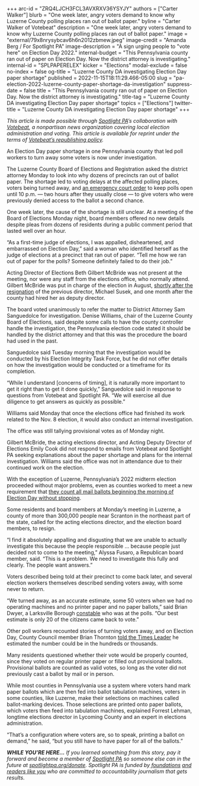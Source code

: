 +++
arc-id = "ZRQ4LJCH3FCL3AVXRXV36YSYJY"
authors = ["Carter Walker"]
blurb = "One week later, angry voters demand to know why Luzerne County polling places ran out of ballot paper."
byline = "Carter Walker of Votebeat"
description = "One week later, angry voters demand to know why Luzerne County polling places ran out of ballot paper."
image = "external/79x8nrysybcav6h6n2012zbmew.jpeg"
image-credit = "Amanda Berg / For Spotlight PA"
image-description = "A sign urging people to \"vote here\" on Election Day 2022."
internal-budget = "This Pennsylvania county ran out of paper on Election Day. Now the district attorney is investigating."
internal-id = "SPLPAPERELEX"
kicker = "Elections"
modal-exclude = false
no-index = false
og-title = "Luzerne County DA investigating Election Day paper shortage"
published = 2022-11-15T18:11:29.466-05:00
slug = "pa-election-2022-luzerne-county-paper-shortage-da-investigation"
suppress-date = false
title = "This Pennsylvania county ran out of paper on Election Day. Now the district attorney is investigating."
title-tag = "Luzerne County DA investigating Election Day paper shortage"
topics = ["Elections"]
twitter-title = "Luzerne County DA investigating Election Day paper shortage"
+++

<i>This article is made possible through </i><a href="https://www.spotlightpa.org/"><i>Spotlight PA</i></a><i>’s collaboration with </i><a href="https://www.votebeat.org/"><i>Votebeat</i></a><i>, a nonpartisan news organization covering local election administration and voting. This article is available for reprint under the terms of </i><a href="https://www.votebeat.org/pages/republishing"><i>Votebeat’s republishing policy</i></a><i>.</i>

An Election Day paper shortage in one Pennsylvania county that led poll workers to turn away some voters is now under investigation.

The Luzerne County Board of Elections and Registration asked the district attorney Monday to look into why dozens of precincts ran out of ballot paper. The shortage led to voting delays at the affected polling places, voters being turned away, and <a href="https://www.timesleader.com/news/1584552/polls-will-stay-open-to-10-p-m-due-to-paper-shortage">an emergency court order</a> to keep polls open until 10 p.m. — two hours after they usually close — to give voters who were previously denied access to the ballot a second chance.

One week later, the cause of the shortage is still unclear. At a meeting of the Board of Elections Monday night, board members offered no new details despite pleas from dozens of residents during a public comment period that lasted well over an hour.

<script src="https://www.spotlightpa.org/embed.js" async></script><div data-spl-embed-version="1" data-spl-src="https://www.spotlightpa.org/embeds/newsletter/"></div>

“As a first-time judge of elections, I was appalled, disheartened, and embarrassed on Election Day,” said a woman who identified herself as the judge of elections at a precinct that ran out of paper. “Tell me how we ran out of paper for the polls? Someone definitely failed to do their job.”

Acting Director of Elections Beth Gilbert McBride was not present at the meeting, nor were any staff from the elections office, who normally attend. Gilbert McBride was put in charge of the election in August, <a href="https://www.psdispatch.com/news/81265/luzerne-county-election-director-resigns">shortly after the resignation</a> of the previous director, Michael Susek, and one month after the county had hired her as deputy director.

The board voted unanimously to refer the matter to District Attorney Sam Sanguedolce for investigation. Denise Williams, chair of the Luzerne County Board of Elections, said despite some calls to have the county controller handle the investigation, the Pennsylvania election code stated it should be handled by the district attorney and that this was the procedure the board had used in the past.

Sanguedolce said Tuesday morning that the investigation would be conducted by his Election Integrity Task Force, but he did not offer details on how the investigation would be conducted or a timeframe for its completion.

“While I understand [concerns of timing], it is naturally more important to get it right than to get it done quickly,” Sanguedolce said in response to questions from Votebeat and Spotlight PA. “We will exercise all due diligence to get answers as quickly as possible.”

Williams said Monday that once the elections office had finished its work related to the Nov. 8 election, it would also conduct an internal investigation.

The office was still tallying provisional votes as of Monday night.

Gilbert McBride, the acting elections director, and Acting Deputy Director of Elections Emily Cook did not respond to emails from Votebeat and Spotlight PA seeking explanations about the paper shortage and plans for the internal investigation. Williams said the office was not in attendance due to their continued work on the election.

With the exception of Luzerne, Pennsylvania’s 2022 midterm election proceeded without major problems, even as counties worked to meet a new requirement that <a href="https://www.spotlightpa.org/news/2022/11/pa-election-2022-mail-ballots-count-act-88/" target="_blank">they count all mail ballots beginning the morning of Election Day without stopping</a>.

Some residents and board members at Monday’s meeting in Luzerne, a county of more than 300,000 people near Scranton in the northeast part of the state, called for the acting elections director, and the election board members, to resign.

“I find it absolutely appalling and disgusting that we are unable to actually investigate this because the people responsible … because people just decided not to come to the meeting,” Alyssa Fusaro, a Republican board member, said. “This is a problem. We need to investigate this fully and clearly. The people want answers.”

Voters described being told at their precinct to come back later, and several election workers themselves described sending voters away, with some never to return.

“We turned away, as an accurate estimate, some 50 voters when we had no operating machines and no printer paper and no paper ballots,” said Brian Dwyer, a Larksville Borough <a href="https://www.pscaconstable.org/">constable</a> who was at the polls. “Our best estimate is only 20 of the citizens came back to vote.”

Other poll workers recounted stories of turning voters away, and on Election Day, County Council member Brian Thornton <a href="https://www.timesleader.com/news/1584552/polls-will-stay-open-to-10-p-m-due-to-paper-shortage">told the Times Leader</a> he estimated the number could be in the hundreds or thousands.

<script src="https://www.spotlightpa.org/embed.js" async></script><div data-spl-embed-version="1" data-spl-src="https://www.spotlightpa.org/embeds/donate/?eyebrow_text=SUPPORT%20SPOTLIGHT%20PA&cta_text=YES%2C%20I%20WANT%20TO%20CONTRIBUTE&teaser_text=The%20future%20of%20Spotlight%20PA%20depends%20on%20your%20support.%20Make%20a%20tax-deductible%20gift%20now%20to%20ensure%20this%20vital%20journalism%20can%20continue%20in%202023.%20As%20a%20special%20bonus%2C%20%3Cb%3Eall%20gifts%20will%20be%20DOUBLED."></div>

Many residents questioned whether their vote would be properly counted, since they voted on regular printer paper or filled out provisional ballots. Provisional ballots are counted as valid votes, so long as the voter did not previously cast a ballot by mail or in person.

While most counties in Pennsylvania use a system where voters hand mark paper ballots which are then fed into ballot tabulation machines, voters in some counties, like Luzerne, make their selections on machines called ballot-marking devices. Those selections are printed onto paper ballots, which voters then feed into tabulation machines, explained Forrest Lehman, longtime elections director in Lycoming County and an expert in elections administration.

“That’s a configuration where voters are, so to speak, printing a ballot on demand,” he said, “but you still have to have paper for all of the ballots.”

<i><b>WHILE YOU’RE HERE...</b></i><i> If you learned something from this story, pay it forward and become a member of </i><a href="https://www.spotlightpa.org/"><i>Spotlight PA</i></a><i> so someone else can in the future at </i><a href="http://spotlightpa.org/donate"><i>spotlightpa.org/donate</i></a><i>. Spotlight PA is funded by</i><a href="https://www.spotlightpa.org/support"><i> foundations</i></a><i> </i><a href="https://www.spotlightpa.org/support"><i>and readers like you</i></a><i> who are committed to accountability journalism that gets results.</i>

